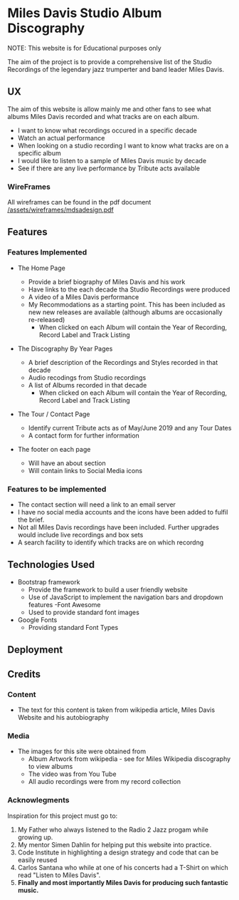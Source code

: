 # Miles Davis Studio Album Discography

NOTE: This website is for Educational purposes only

The aim of the project is to provide a comprehensive list of the Studio Recordings 
of the legendary jazz trumperter and band leader Miles Davis. 

## UX

The aim of this website is allow mainly me and other fans to see what albums Miles Davis recorded 
and what tracks are on each album.

- I want to know what recordings occured in a specific decade
- Watch an actual performance 
- When looking on a studio recording I want to know what tracks are on a specific album
- I would like to listen to a sample of Miles Davis music by decade
- See if there are any live performance by Tribute acts available

### WireFrames

All wireframes can be found in the pdf document [/assets/wireframes/mdsadesign.pdf](assets/wireframes/mdsadesign.pdf)


## Features

### Features Implemented

- The Home Page
	- Provide a brief biography of Miles Davis and his work
	- Have links to the each decade tha Studio Recordings were produced
	- A video of a Miles Davis performance
	- My Recommodations as a starting point. This has been included as new new releases are available (although albums are occasionally re-released)
		- When clicked on each Album will contain the Year of Recording, Record Label and Track Listing
	
- The Discography By Year Pages
	- A brief description of the Recordings and Styles recorded in that decade
	- Audio recodings from Studio recordings
	- A list of Albums recorded in that decade
		- When clicked on each Album will contain the Year of Recording, Record Label and Track Listing

- The Tour / Contact Page
	- Identify current Tribute acts as of May/June 2019 and any Tour Dates
	- A contact form for further information
	
- The footer on each page
	- Will have an about section
	- Will contain links to Social Media icons
	
### Features to be implemented

- The contact section will need a link to an email server
- I have no social media accounts and the icons have been added to fulfil the brief.
- Not all Miles Davis recordings have been included. Further upgrades would include live recordings and box sets
- A search facility to identify which tracks are on which recordng


## Technologies Used

- Bootstrap framework
	- Provide the framework to build a user friendly website
	- Use of JavaScript to implement the navigation bars and dropdown features
-Font Awesome
	- Used to provide standard font images
- Google Fonts
    - Providing standard Font Types 

## Deployment

## Credits

### Content

- The text for this content is taken from wikipedia article, Miles Davis Website and his autobiography

### Media

- The images for this site were obtained from
	- Album Artwork from wikipedia - see for Miles Wikipedia discography to view albums
	- The video was from You Tube 
	- All audio recordings were from my record collection 

### Acknowlegments

Inspiration for this project must go to:

1. My Father who always listened to the Radio 2 Jazz progam while growing up.
2. My mentor Simen Dahlin for helping put this website into practice.
3. Code Institute in highlighting a design strategy and code that can be easily reused
3. Carlos Santana who while at one of his concerts had a T-Shirt on which read "Listen to Miles Davis".
4. **Finally and most importantly Miles Davis for producing such fantastic music.**

	
